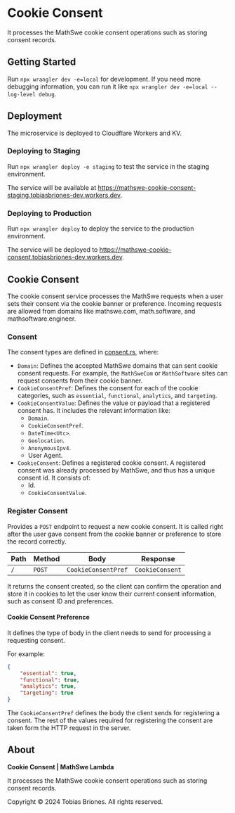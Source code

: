 # Cookie Consent

It processes the MathSwe cookie consent operations such as storing consent
records.

## Getting Started

Run `npx wrangler dev -e=local` for development. If you need more debugging
information, you can run it like `npx wrangler dev -e=local --log-level debug`.

## Deployment

The microservice is deployed to Cloudflare Workers and KV.

### Deploying to Staging

Run `npx wrangler deploy -e staging` to test the service in the staging
environment.

The service will be available
at https://mathswe-cookie-consent-staging.tobiasbriones-dev.workers.dev.

### Deploying to Production

Run `npx wrangler deploy` to deploy the service to the production environment.

The service will be deployed
to https://mathswe-cookie-consent.tobiasbriones-dev.workers.dev.

## Cookie Consent

The cookie consent service processes the MathSwe requests when a user sets their
consent via the cookie banner or preference. Incoming requests are allowed from
domains like mathswe.com, math.software, and mathsoftware.engineer.

### Consent

The consent types are defined in [consent.rs](src/consent.rs), where:

- `Domain`: Defines the accepted MathSwe domains that can sent cookie consent
  requests. For example, the `MathSweCom` or `MathSoftware` sites can request
  consents from their cookie banner.
- `CookieConsentPref`: Defines the consent for each of the cookie categories,
  such as `essential`, `functional`, `analytics`, and `targeting`.
- `CookieConsentValue`: Defines the value or payload that a registered consent
  has. It includes the relevant information like:
    - `Domain`.
    - `CookieConsentPref`.
    - `DateTime<Utc>`.
    - `Geolocation`.
    - `AnonymousIpv4`.
    - User Agent.
- `CookieConsent`: Defines a registered cookie consent. A registered consent was
  already processed by MathSwe, and thus has a unique consent id. It consists
  of:
    - Id.
    - `CookieConsentValue`.

### Register Consent

Provides a `POST` endpoint to request a new cookie consent. It is called right
after the user gave consent from the cookie banner or preference to store the
record correctly.

| Path | Method | Body                | Response        |
|------|--------|---------------------|-----------------|
| `/`  | `POST` | `CookieConsentPref` | `CookieConsent` |

It returns the consent created, so the client can confirm the operation and
store it in cookies to let the user know their current consent information, such
as consent ID and preferences.

#### Cookie Consent Preference

It defines the type of body in the client needs to send for processing a
requesting consent.

For example:

```json
{
    "essential": true,
    "functional": true,
    "analytics": true,
    "targeting": true
}
```

The `CookieConsentPref` defines the body the client sends for registering a
consent. The rest of the values required for registering the consent are taken
form the HTTP request in the server.

## About

**Cookie Consent | MathSwe Lambda**

It processes the MathSwe cookie consent operations such as storing consent
records.

Copyright © 2024 Tobias Briones. All rights reserved.
